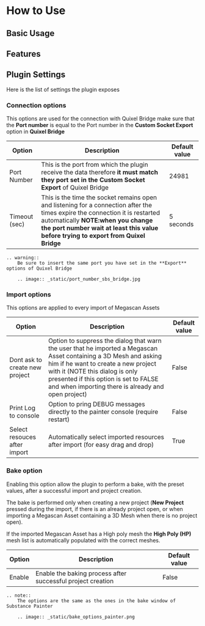 # How to Use

## Basic Usage

## Features

## Plugin Settings
Here is the list of settings the plugin exposes

### Connection options
This options are used for the connection with Quixel Bridge make sure that the **Port number** is equal to the Port number in the **Custom Socket Export** option in **Quixel Bridge**

 Option        | Description | Default value
 ------------- |-------------| -------------
 Port Number | This is the port from which the plugin receive the data therefore **it must match they port set in the Custom Socket Export** of Quixel Bridge | 24981
 Timeout (sec) | This is the time the socket remains open and listening for a connection after the times expire the connection it is restarted automatically **NOTE:when you change the port number wait at least this value before trying to export from Quixel Bridge** | 5 seconds

```eval_rst 
.. warning::
    Be sure to insert the same port you have set in the **Export** options of Quixel Bridge
    
    .. image:: _static/port_number_sbs_bridge.jpg
```

### Import options
This options are applied to every import of Megascan Assets

 Option        | Description | Default value
 ------------- |-------------| -------------
 Dont ask to create new project | Option to suppress the dialog that warn the user that he imported a Megascan Asset containing a 3D Mesh and asking him if he want to create a new project with it (NOTE this dialog is only presented if this option is set to FALSE and when importing there is already and open project) | False
 Print Log to console | Option to pring DEBUG messages directly to the painter console (require restart) | False
 Select resouces after import | Automatically select imported resources after import (for easy drag and drop) | True

 ### Bake option
Enabling this option allow the plugin to perform a bake, with the preset values, after a successful import and project creation.

The bake is performed only when creating a new project (**New Project** pressed during the import, if there is an already project open, or when importing a Megascan Asset containing a 3D Mesh when there is no project open).

If the imported Megascan Asset has a High poly mesh the **High Poly (HP)** mesh list is automatically populated with the correct meshes.

 Option        | Description | Default value
 ------------- |-------------| -------------
Enable | Enable the baking process after successful project creation | False

```eval_rst
.. note::
    The options are the same as the ones in the bake window of Substance Painter
    
    .. image:: _static/bake_options_painter.png
```

